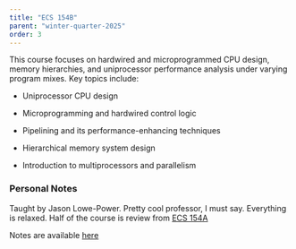 ```yaml
---
title: "ECS 154B"
parent: "winter-quarter-2025"
order: 3
---
```


This course focuses on hardwired and microprogrammed CPU design, memory hierarchies, and uniprocessor performance analysis under varying program mixes. Key topics include:

- Uniprocessor CPU design

- Microprogramming and hardwired control logic

- Pipelining and its performance-enhancing techniques

- Hierarchical memory system design

- Introduction to multiprocessors and parallelism

### Personal Notes

Taught by Jason Lowe-Power. Pretty cool professor, I must say. Everything is relaxed. Half of the course is review from [ECS 154A](src/content/academic/ecs-154a.md)

Notes are available [here](https://ucdavis365-my.sharepoint.com/:o:/g/personal/aazat_ucdavis_edu/EvB7z1Ysf0BEgWkwc7_NC08Bz_UhoZzJMGyo_st9yWwY8g?e=A8BC44)
